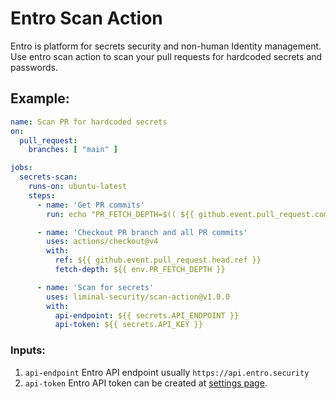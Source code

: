 # Entro Scan Action

Entro is platform for secrets security and non-human Identity management.
Use entro scan action to scan your pull requests for hardcoded secrets and passwords.

## Example:

```yaml
name: Scan PR for hardcoded secrets
on:
  pull_request:
    branches: [ "main" ]

jobs:
  secrets-scan:
    runs-on: ubuntu-latest
    steps:
      - name: 'Get PR commits'
        run: echo "PR_FETCH_DEPTH=$(( ${{ github.event.pull_request.commits }} + 1 ))" >> "${GITHUB_ENV}"

      - name: 'Checkout PR branch and all PR commits'
        uses: actions/checkout@v4
        with:
          ref: ${{ github.event.pull_request.head.ref }}
          fetch-depth: ${{ env.PR_FETCH_DEPTH }}

      - name: 'Scan for secrets'
        uses: liminal-security/scan-action@v1.0.0
        with:
          api-endpoint: ${{ secrets.API_ENDPOINT }}
          api-token: ${{ secrets.API_KEY }}
```

### Inputs:

1. `api-endpoint` Entro API endpoint usually `https://api.entro.security`
2. `api-token` Entro API token can be created at [settings page](https://app.entro.security/admin/settings?tab=api-keys).


